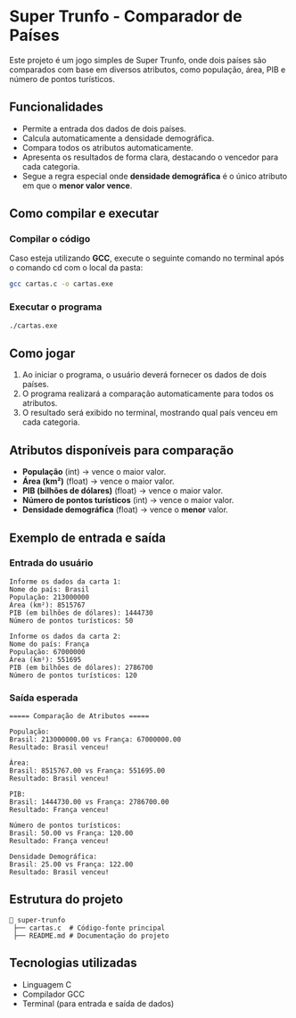# Super Trunfo - Comparador de Países

Este projeto é um jogo simples de Super Trunfo, onde dois países são comparados com base em diversos atributos, como população, área, PIB e número de pontos turísticos.

## Funcionalidades
- Permite a entrada dos dados de dois países.
- Calcula automaticamente a densidade demográfica.
- Compara todos os atributos automaticamente.
- Apresenta os resultados de forma clara, destacando o vencedor para cada categoria.
- Segue a regra especial onde **densidade demográfica** é o único atributo em que o **menor valor vence**.

## Como compilar e executar

### **Compilar o código**
Caso esteja utilizando **GCC**, execute o seguinte comando no terminal após o comando cd com o local da pasta:

```sh
gcc cartas.c -o cartas.exe
```

### **Executar o programa**
```sh
./cartas.exe
```

## Como jogar

1. Ao iniciar o programa, o usuário deverá fornecer os dados de dois países.
2. O programa realizará a comparação automaticamente para todos os atributos.
3. O resultado será exibido no terminal, mostrando qual país venceu em cada categoria.

## Atributos disponíveis para comparação
- **População** (int) → vence o maior valor.
- **Área (km²)** (float) → vence o maior valor.
- **PIB (bilhões de dólares)** (float) → vence o maior valor.
- **Número de pontos turísticos** (int) → vence o maior valor.
- **Densidade demográfica** (float) → vence o **menor** valor.

## Exemplo de entrada e saída

### **Entrada do usuário**
```
Informe os dados da carta 1:
Nome do país: Brasil
População: 213000000
Área (km²): 8515767
PIB (em bilhões de dólares): 1444730
Número de pontos turísticos: 50

Informe os dados da carta 2:
Nome do país: França
População: 67000000
Área (km²): 551695
PIB (em bilhões de dólares): 2786700
Número de pontos turísticos: 120
```

### **Saída esperada**
```
===== Comparação de Atributos =====

População:
Brasil: 213000000.00 vs França: 67000000.00
Resultado: Brasil venceu!

Área:
Brasil: 8515767.00 vs França: 551695.00
Resultado: Brasil venceu!

PIB:
Brasil: 1444730.00 vs França: 2786700.00
Resultado: França venceu!

Número de pontos turísticos:
Brasil: 50.00 vs França: 120.00
Resultado: França venceu!

Densidade Demográfica:
Brasil: 25.00 vs França: 122.00
Resultado: Brasil venceu!
```

## Estrutura do projeto
```
📂 super-trunfo
 ├── cartas.c  # Código-fonte principal
 ├── README.md # Documentação do projeto
```

## Tecnologias utilizadas
- Linguagem C
- Compilador GCC
- Terminal (para entrada e saída de dados)


